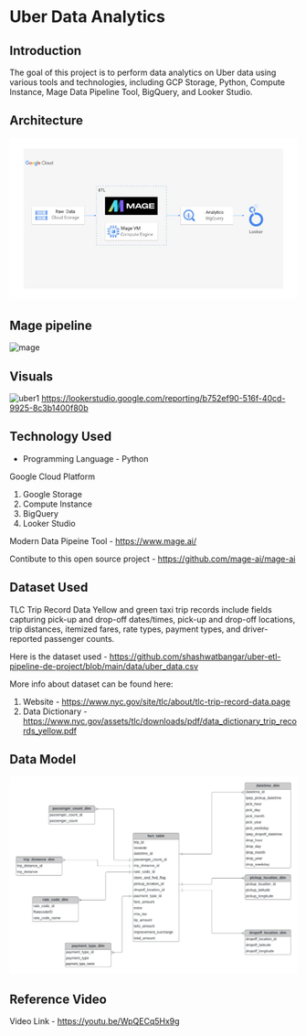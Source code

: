 # Uber Data Analytics

## Introduction

The goal of this project is to perform data analytics on Uber data using various tools and technologies, including GCP Storage, Python, Compute Instance, Mage Data Pipeline Tool, BigQuery, and Looker Studio.

## Architecture 
<img src="architecture.jpg">

## Mage pipeline
![mage](https://github.com/shashwatbangar/uber-etl-pipeline-de-project/assets/62360781/427a24ce-8c8d-4e69-837c-6cb2f1dbbaf7)


## Visuals
![uber1](https://github.com/shashwatbangar/uber-etl-pipeline-de-project/assets/62360781/fed0a65e-21c7-4aa0-995d-25a3b09930cc)
https://lookerstudio.google.com/reporting/b752ef90-516f-40cd-9925-8c3b1400f80b


## Technology Used
- Programming Language - Python

Google Cloud Platform
1. Google Storage
2. Compute Instance 
3. BigQuery
4. Looker Studio

Modern Data Pipeine Tool - https://www.mage.ai/

Contibute to this open source project - https://github.com/mage-ai/mage-ai


## Dataset Used
TLC Trip Record Data
Yellow and green taxi trip records include fields capturing pick-up and drop-off dates/times, pick-up and drop-off locations, trip distances, itemized fares, rate types, payment types, and driver-reported passenger counts. 

Here is the dataset used - https://github.com/shashwatbangar/uber-etl-pipeline-de-project/blob/main/data/uber_data.csv

More info about dataset can be found here:
1. Website - https://www.nyc.gov/site/tlc/about/tlc-trip-record-data.page
2. Data Dictionary - https://www.nyc.gov/assets/tlc/downloads/pdf/data_dictionary_trip_records_yellow.pdf

## Data Model
<img src="data_model.jpeg">

## Reference Video
Video Link - https://youtu.be/WpQECq5Hx9g
